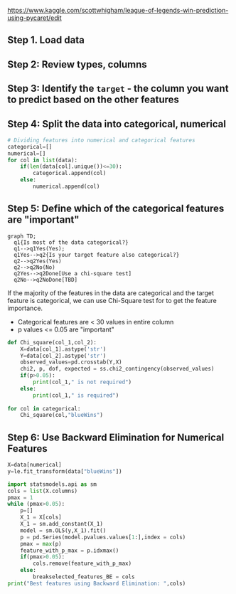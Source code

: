 https://www.kaggle.com/scottwhigham/league-of-legends-win-prediction-using-pycaret/edit

## Step 1. Load data
## Step 2: Review types, columns
## Step 3: Identify the `target` - the column you want to predict based on the other features
## Step 4: Split the data into categorical, numerical
```python
# Dividing features into numerical and categorical features
categorical=[]
numerical=[]
for col in list(data):
    if(len(data[col].unique())<=30):
        categorical.append(col)
    else:
        numerical.append(col)
```
## Step 5: Define which of the categorical features are "important"
``` mermaid
graph TD;
  q1{Is most of the data categorical?}
  q1-->q1Yes(Yes);
  q1Yes-->q2{Is your target feature also categorical?}
  q2-->q2Yes(Yes)
  q2-->q2No(No)
  q2Yes-->q2Done[Use a chi-square test]
  q2No-->q2NoDone[TBD]
```

If the majority of the features in the data are categorical and the target feature is categorical, we can use Chi-Square test for to get the feature importance.
* Categorical features are < 30 values in entire column
* p values <= 0.05 are "important"
```python
def Chi_square(col_1,col_2):
    X=data[col_1].astype('str')
    Y=data[col_2].astype('str')
    observed_values=pd.crosstab(Y,X)
    chi2, p, dof, expected = ss.chi2_contingency(observed_values)
    if(p>0.05):
        print(col_1," is not required")
    else:
        print(col_1," is required")
        
for col in categorical:
    Chi_square(col,"blueWins")
```

## Step 6: Use Backward Elimination for Numerical Features
```python
X=data[numerical]
y=le.fit_transform(data["blueWins"])

import statsmodels.api as sm
cols = list(X.columns)
pmax = 1
while (pmax>0.05):
    p=[]
    X_1 = X[cols]
    X_1 = sm.add_constant(X_1)
    model = sm.OLS(y,X_1).fit()
    p = pd.Series(model.pvalues.values[1:],index = cols)      
    pmax = max(p)
    feature_with_p_max = p.idxmax()
    if(pmax>0.05):
        cols.remove(feature_with_p_max)
    else:
        breakselected_features_BE = cols
print("Best features using Backward Elimination: ",cols)
```
